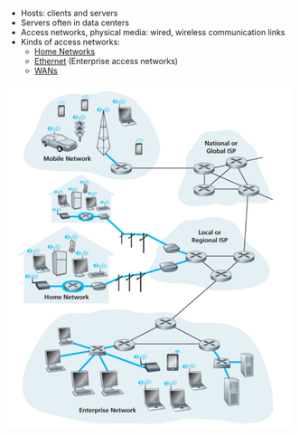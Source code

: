 - Hosts: clients and servers
- Servers often in data centers
- Access networks, physical media: wired, wireless communication links
- Kinds of access networks:
	- [Home Networks](Home%20Networks.md)
	- [Ethernet](Ethernet/Ethernet.md) (Enterprise access networks)
	- [WANs](WANs.md)

![Network edge](img/network-edge.png)
